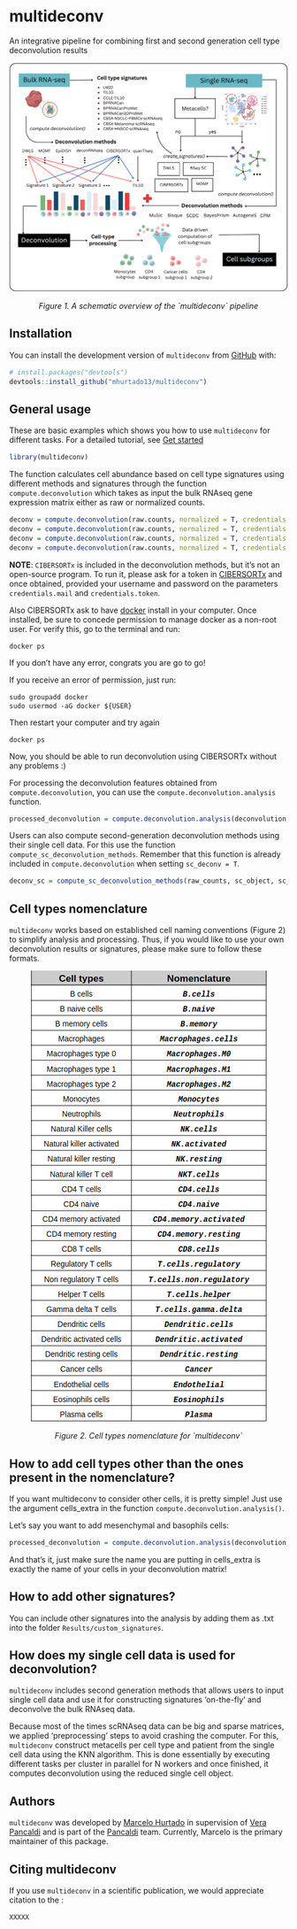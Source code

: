 multideconv
================

An integrative pipeline for combining first and second generation cell
type deconvolution results

<!-- badges: start -->
<!-- badges: end -->
<p align="center">
<img src="man/figures/overview.png?raw=true"/>
</p>
<p align="center">
<em>Figure 1. A schematic overview of the `multideconv` pipeline</em>
</p>

## Installation

You can install the development version of `multideconv` from
[GitHub](https://github.com/) with:

``` r
# install.packages("devtools")
devtools::install_github("mhurtado13/multideconv")
```

## General usage

These are basic examples which shows you how to use `multideconv` for
different tasks. For a detailed tutorial, see [Get
started](https://mhurtado13.github.io/multideconv/articles/multideconv.html)

``` r
library(multideconv)
```

The function calculates cell abundance based on cell type signatures
using different methods and signatures through the function
`compute.deconvolution` which takes as input the bulk RNAseq gene
expression matrix either as raw or normalized counts.

``` r
deconv = compute.deconvolution(raw.counts, normalized = T, credentials.mail = "xxxx", credentials.token = "xxxxxx", file_name = "Tutorial") 
deconv = compute.deconvolution(raw.counts, normalized = T, credentials.mail = "xxxx", credentials.token = "xxxxxx", methods = c("Quantiseq", "MCP", "XCell", "DWLS"), file_name = "Test") 
deconv = compute.deconvolution(raw.counts, normalized = T, credentials.mail = "xxxx", credentials.token = "xxxxxx", signatures_exclude = "BPRNACan", file_name = "Tutorial")
deconv = compute.deconvolution(raw.counts, normalized = T, credentials.mail = "xxxx", credentials.token = "xxxxxx", sc_deconv = T, sc_matrix = sc.object, cell_label = cell_labels, sample_label = bath_ids, name_sc_signature = "Signature_test", file_name = "Test")
```

**NOTE**: `CIBERSORTx` is included in the deconvolution methods, but
it’s not an open-source program. To run it, please ask for a token in
[CIBERSORTx](https://cibersortx.stanford.edu/register.php) and once
obtained, provided your username and password on the parameters
`credentials.mail` and `credentials.token`.

Also CIBERSORTx ask to have
[docker](https://kinsta.com/blog/install-docker-ubuntu/#installing-docker-desktop-on-ubuntu)
install in your computer. Once installed, be sure to concede permission
to manage docker as a non-root user. For verify this, go to the terminal
and run:

    docker ps

If you don’t have any error, congrats you are go to go!

If you receive an error of permission, just run:

    sudo groupadd docker
    sudo usermod -aG docker ${USER}

Then restart your computer and try again

    docker ps

Now, you should be able to run deconvolution using CIBERSORTx without
any problems :)

For processing the deconvolution features obtained from
`compute.deconvolution`, you can use the
`compute.deconvolution.analysis` function.

``` r
processed_deconvolution = compute.deconvolution.analysis(deconvolution, corr = 0.7, seed = 123, return = T)
```

Users can also compute second-generation deconvolution methods using
their single cell data. For this use the function
`compute_sc_deconvolution_methods`. Remember that this function is
already included in `compute.deconvolution` when setting
`sc_deconv = T`.

``` r
deconv_sc = compute_sc_deconvolution_methods(raw_counts, sc_object, sc_metadata, cell_annotations, samples_ids, name_object, normalized = T, n_cores = 4, cbsx_name = "XXX", cbsx_token = "XXX")
```

## Cell types nomenclature

`multideconv` works based on established cell naming conventions (Figure
2) to simplify analysis and processing. Thus, if you would like to use
your own deconvolution results or signatures, please make sure to follow
these formats.

<p align="center">
<img src="man/figures/cell_types.png?raw=true"/>
</p>
<p align="center">
<em>Figure 2. Cell types nomenclature for `multideconv`</em>
</p>

## How to add cell types other than the ones present in the nomenclature?

If you want multideconv to consider other cells, it is pretty simple!
Just use the argument cells_extra in the function
`compute.deconvolution.analysis()`.

Let’s say you want to add mesenchymal and basophils cells:

``` r
processed_deconvolution = compute.deconvolution.analysis(deconvolution, corr = 0.7, seed = 123, cells_extra = c("mesenchymal", "basophils")) 
```

And that’s it, just make sure the name you are putting in cells_extra is
exactly the name of your cells in your deconvolution matrix!

## How to add other signatures?

You can include other signatures into the analysis by adding them as
.txt into the folder `Results/custom_signatures`.

## How does my single cell data is used for deconvolution?

`multideconv` includes second generation methods that allows users to
input single cell data and use it for constructing signatures
‘on-the-fly’ and deconvolve the bulk RNAseq data.

Because most of the times scRNAseq data can be big and sparse matrices,
we applied ‘preprocessing’ steps to avoid crashing the computer. For
this, `multideconv` construct metacells per cell type and patient from
the single cell data using the KNN algorithm. This is done essentially
by executing different tasks per cluster in parallel for N workers and
once finished, it computes deconvolution using the reduced single cell
object.

## Authors

`multideconv` was developed by [Marcelo
Hurtado](https://github.com/mhurtado13) in supervision of [Vera
Pancaldi](https://github.com/VeraPancaldi) and is part of the
[Pancaldi](https://github.com/VeraPancaldiLab) team. Currently, Marcelo
is the primary maintainer of this package.

## Citing multideconv

If you use `multideconv` in a scientific publication, we would
appreciate citation to the :

    XXXXX
